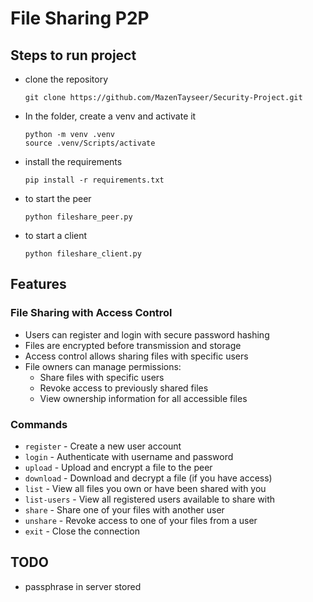 # File Sharing P2P

## Steps to run project

- clone the repository
  ```
  git clone https://github.com/MazenTayseer/Security-Project.git
  ```
- In the folder, create a venv and activate it
  ```
  python -m venv .venv
  source .venv/Scripts/activate
  ```
- install the requirements
  ```
  pip install -r requirements.txt
  ```
- to start the peer
  ```
  python fileshare_peer.py
  ```
- to start a client
  ```
  python fileshare_client.py
  ```

## Features

### File Sharing with Access Control

- Users can register and login with secure password hashing
- Files are encrypted before transmission and storage
- Access control allows sharing files with specific users
- File owners can manage permissions:
  - Share files with specific users
  - Revoke access to previously shared files
  - View ownership information for all accessible files

### Commands

- `register` - Create a new user account
- `login` - Authenticate with username and password
- `upload` - Upload and encrypt a file to the peer
- `download` - Download and decrypt a file (if you have access)
- `list` - View all files you own or have been shared with you
- `list-users` - View all registered users available to share with
- `share` - Share one of your files with another user
- `unshare` - Revoke access to one of your files from a user
- `exit` - Close the connection

## TODO

- passphrase in server stored